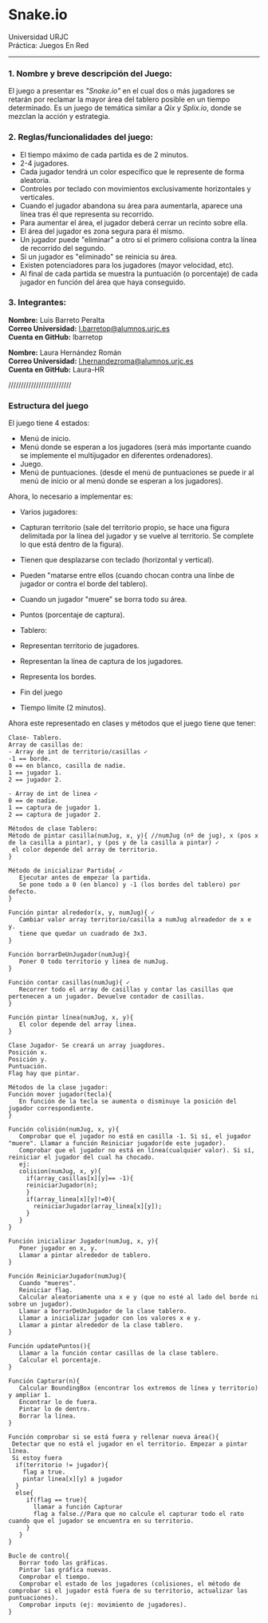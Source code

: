 # Snake.io
Universidad URJC  
Práctica: Juegos En Red
____

### 1. Nombre y breve descripción del Juego:
El juego a presentar es *"Snake.io"* en el cual dos o más jugadores se retarán por reclamar la mayor área del tablero posible en un tiempo determinado. Es un juego de temática similar a *Qix* y *Splix.io*, donde se mezclan la acción y estrategia.

### 2. Reglas/funcionalidades del juego:
  * El tiempo máximo de cada partida es de 2 minutos.
  * 2-4 jugadores.
  * Cada jugador tendrá un color específico que le represente de forma aleatoria.
  * Controles por teclado con movimientos exclusivamente horizontales y verticales.
  * Cuando el jugador abandona su área para aumentarla, aparece una línea tras él que representa su recorrido.
  * Para aumentar el área, el jugador deberá cerrar un recinto sobre ella.
  * El área del jugador es zona segura para él mismo.
  * Un jugador puede "eliminar" a otro si el primero colisiona contra la línea de recorrido del segundo.
  * Si un jugador es "eliminado" se reinicia su área.
  * Existen potenciadores para los jugadores (mayor velocidad, etc).
  * Al final de cada partida se muestra la puntuación (o porcentaje) de cada jugador en función del área que haya conseguido.

### 3. Integrantes:
**Nombre:** Luis Barreto Peralta  
**Correo Universidad:** l.barretop@alumnos.urjc.es  
**Cuenta en GitHub:** lbarretop

**Nombre:** Laura Hernández Román  
**Correo Universidad:** l.hernandezroma@alumnos.urjc.es  
**Cuenta en GitHub:** Laura-HR 

/////////////////////////
### Estructura del juego
El juego tiene 4 estados:
- Menú de inicio. 
- Menú donde se esperan a los jugadores (será más importante cuando se implemente el multijugador en diferentes ordenadores). 
- Juego. 
- Menú de puntuaciones. (desde el menú de puntuaciones se puede ir al menú de inicio or al menú donde se esperan a los jugadores).

Ahora, lo necesario a implementar es:
- Varios jugadores: 
 - Capturan territorio (sale del territorio propio, se hace una figura delimitada por la línea del jugador y se vuelve al territorio. Se complete lo que está dentro de la figura). 
 - Tienen que desplazarse con teclado (horizontal y vertical). 
 - Pueden "matarse entre ellos (cuando chocan contra una línbe de jugador or contra el borde del tablero). 
 - Cuando un jugador "muere" se borra todo su área. 
 - Puntos (porcentaje de captura). 
 
- Tablero:
 - Representan territorio de jugadores. 
 - Representan la línea de captura de los jugadores. 
 - Representa los bordes.

- Fin del juego
 - Tiempo límite (2 minutos). 
 
Ahora este representado en clases y métodos que el juego tiene que tener:
```
Clase- Tablero. 
Array de casillas de: 
- Array de int de territorio/casillas ✓
-1 == borde. 
0 == en blanco, casilla de nadie. 
1 == jugador 1. 
2 == jugador 2.  

- Array de int de linea ✓
0 == de nadie. 
1 == captura de jugador 1. 
2 == captura de jugador 2.  

Métodos de clase Tablero: 
Método de pintar casilla(numJug, x, y){ //numJug (nº de jug), x (pos x de la casilla a pintar), y (pos y de la casilla a pintar) ✓  
 el color depende del array de territorio.   
}  

Método de inicializar Partida{ ✓
   Ejecutar antes de empezar la partida.  
   Se pone todo a 0 (en blanco) y -1 (los bordes del tablero) por defecto.  
}  

Función pintar alrededor(x, y, numJug){ ✓
   Cambiar valor array territorio/casilla a numJug alreadedor de x e y.  
   tiene que quedar un cuadrado de 3x3.  
}  

Función borrarDeUnJugador(numJug){
   Poner 0 todo territorio y linea de numJug.  
}  

Función contar casillas(numJug){ ✓
   Recorrer todo el array de casillas y contar las casillas que pertenecen a un jugador. Devuelve contador de casillas.  
} 

Función pintar línea(numJug, x, y){ 
   El color depende del array linea.  
} 

Clase Jugador- Se creará un array juagdores.
Posición x. 
Posición y. 
Puntuación.  
Flag hay que pintar.  

Métodos de la clase jugador:  
Función mover jugador(tecla){  
   En función de la tecla se aumenta o disminuye la posición del jugador correspondiente.  
}  

Función colisión(numJug, x, y){  
   Comprobar que el jugador no está en casilla -1. Si sí, el jugador "muere". Llamar a función Reiniciar jugador(de este jugador).  
   Comprobar que el jugador no está en línea(cualquier valor). Si sí, reiniciar el jugador del cual ha chocado.  
   ej:  
   colision(numJug, x, y){  
     if(array_casillas[x][y]== -1){  
     reiniciarJugador(n);  
     }  
     if(array_linea[x][y]!=0){  
       reiniciarJugador(array_linea[x][y]);  
     }  
   }
}  

Función inicializar Jugador(numJug, x, y){  
   Poner jugador en x, y.  
   Llamar a pintar alrededor de tablero.  
}  

Función ReiniciarJugador(numJug){   
   Cuando "mueres".  
   Reiniciar flag.  
   Calcular aleatoriamente una x e y (que no esté al lado del borde ni sobre un jugador).    
   Llamar a borrarDeUnJugador de la clase tablero.  
   Llamar a inicializar jugador con los valores x e y.  
   Llamar a pintar alrededor de la clase tablero.  
}  

Función updatePuntos(){  
   Llamar a la función contar casillas de la clase tablero.  
   Calcular el porcentaje.  
}  

Función Capturar(n){  
   Calcular BoundingBox (encontrar los extremos de línea y territorio) y ampliar 1.  
   Encontrar lo de fuera.  
   Pintar lo de dentro.  
   Borrar la línea.  
}  

Función comprobar si se está fuera y rellenar nueva área(){  
 Detectar que no está el jugador en el territorio. Empezar a pintar línea.  
 Si estoy fuera  
  if(territorio != jugador){  
    flag a true.  
    pintar linea[x][y] a jugador  
  }  
  else{  
     if(flag == true){  
       llamar a función Capturar  
       flag a false.//Para que no calcule el capturar todo el rato cuando que el jugador se encuentra en su territorio.  
     }  
   } 
}  

Bucle de control{  
   Borrar todo las gráficas.  
   Pintar las gráfica nuevas.  
   Comprobar el tiempo.  
   Comprobar el estado de los jugadores (colisiones, el método de comprobar si el jugador está fuera de su territorio, actualizar las puntuaciones).  
   Comprobar inputs (ej: movimiento de jugadores).  
}  
```
